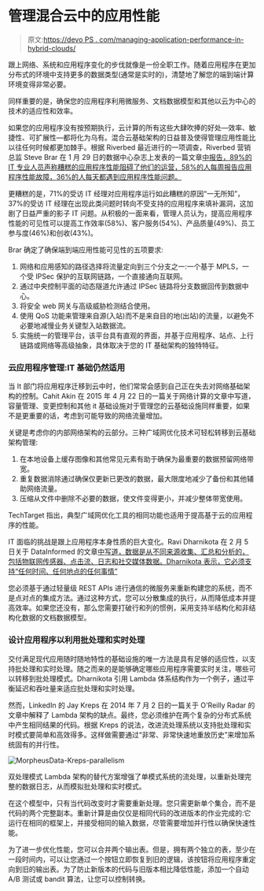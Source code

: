 # 管理混合云中的应用性能

> 原文:[https://devo PS . com/managing-application-performance-in-hybrid-clouds/](https://devops.com/managing-application-performance-in-hybrid-clouds/)

跟上网络、系统和应用程序变化的步伐就像是一份全职工作。随着应用程序在更加分布式的环境中支持更多的数据类型(通常是实时的)，清楚地了解您的端到端计算环境变得非常必要。

同样重要的是，确保您的应用程序利用微服务、文档数据模型和其他以云为中心的技术的适应性和效率。

如果您的应用程序没有按预期执行，云计算的所有这些大肆吹捧的好处—效率、敏捷性、可扩展性—都将化为乌有。混合云基础架构的日益普及使得管理应用性能比以往任何时候都更加棘手。根据 Riverbed 最近进行的一项调查，Riverbed 营销总监 Steve Brar 在 1 月 29 日的数据中心杂志上发表的一篇文章[中报告，89%的 IT 专业人员声称糟糕的应用程序性能阻碍了他们的运营，58%的人每周报告应用程序性能故障，36%的人每天都遇到应用程序性能问题。](http://www.datacenterjournal.com/make-closing-the-application-performance-gap-a-priority-in-2016/)

更糟糕的是，71%的受访 IT 经理对应用程序运行如此糟糕的原因“一无所知”，37%的受访 IT 经理在出现此类问题时转向不受支持的应用程序来填补漏洞，这加剧了日益严重的影子 IT 问题。从积极的一面来看，管理人员认为，提高应用程序性能的可见性可以提高工作效率(58%)、客户服务(54%)、产品质量(49%)、员工参与度(46%)和创收(43%)。

Brar 确定了确保端到端应用性能可见性的五项要求:

1.  网络和应用感知的路径选择将流量定向到三个分支之一:一个基于 MPLS，一个受 IPSec 保护的互联网链路，一个直接通向互联网。
2.  通过中央控制平面的动态隧道允许通过 IPSec 链路将分支数据回传到数据中心。
3.  将安全 web 网关与高级威胁检测结合使用。
4.  使用 QoS 功能来管理来自源(入站)而不是来自目的地(出站)的流量，以避免不必要地减慢业务关键型入站数据流。
5.  实施统一的管理平台，该平台具有直观的界面，并基于应用程序、站点、上行链路或网络等高级抽象，具体取决于您的 IT 基础架构的独特特征。

### 云应用程序管理:IT 基础仍然适用

当 It 部门将应用程序迁移到云中时，他们常常会感到自己正在失去对网络基础架构的控制。Cahit Akin 在 2015 年 4 月 22 日的一篇关于网络计算的文章中写道，容量管理、变更控制和其他 it 基础设施对于管理您的云基础设施同样重要，如果不是更重要的话，考虑到可能导致的网络流量增加。

关键是考虑你的内部网络架构的云部分。三种广域网优化技术可轻松转移到云基础架构管理:

1.  在本地设备上缓存图像和其他常见元素有助于确保为最重要的数据预留网络带宽。
2.  重复数据消除通过确保仅更新已更改的数据，最大限度地减少了备份和其他辅助网络流量。
3.  压缩从文件中删除不必要的数据，使文件变得更小，并减少整体带宽使用。

TechTarget 指出，典型广域网优化工具的相同功能也适用于提高基于云的应用程序的性能。

IT 面临的挑战是跟上应用程序本身性质的巨大变化。Ravi Dharnikota 在 2 月 5 日关于 DataInformed 的文章[中写道，数据是从不同来源收集、汇总和分析的，包括物联网传感器、点击流、日志和社交媒体数据。Dharnikota 表示，它必须支持“任何时间、任何地点的任何事情”](http://data-informed.com/the-3-as-of-enterprise-integration/)

您必须基于通过轻量级 REST APIs 进行通信的微服务来重新构建您的系统，而不是点对点的集成方法。通过这种方式，您可以分散集成的执行，从而降低成本并提高效率。如果您还没有，那么您需要打破行和列的惯例，采用支持半结构化和非结构化数据的文档数据模型。

### 设计应用程序以利用批处理和实时处理

交付满足现代应用随时随地特性的基础设施的唯一方法是具有足够的适应性，以支持批处理和实时处理。随之而来的是能够确定哪些应用程序需要实时关注，哪些可以转移到批处理模式。Dharnikota 引用 Lambda 体系结构作为一个例子，通过平衡延迟和吞吐量来适应批处理和实时处理。

然而，LinkedIn 的 Jay Kreps 在 2014 年 7 月 2 日的一篇关于 O'Reilly Radar 的文章中解释了 Lambda 架构的缺点。最终，您必须维护在两个复杂的分布式系统中产生相同结果的代码。根据 Kreps 的说法，改进流处理系统以支持批处理和实时模式要简单和高效得多。这样做需要通过“非常、非常快速地重放历史”来增加系统固有的并行性。

![MorpheusData-Kreps-parallelism](../Images/59d64cf881f38ce0e0e6ed5c9273bc69.png)

双处理模式 Lambda 架构的替代方案增强了单模式系统的流处理，以重新处理完整的数据日志，从而模拟批处理和实时模式。

在这个模型中，只有当代码改变时才需要重新处理。您只需更新单个集合，而不是代码的两个完整副本。重新计算是由仅仅是相同代码的改进版本的作业完成的:它运行在相同的框架上，并接受相同的输入数据，尽管需要增加并行性以确保快速性能。

为了进一步优化性能，您可以合并两个输出表。但是，拥有两个独立的表，至少在一段时间内，可以让您通过一个按钮立即恢复到旧的逻辑，该按钮将应用程序重定向到旧的输出表。为了防止新版本的代码与旧版本相比降低性能，添加一个自动 A/B 测试或 bandit 算法，让您可以控制转换。